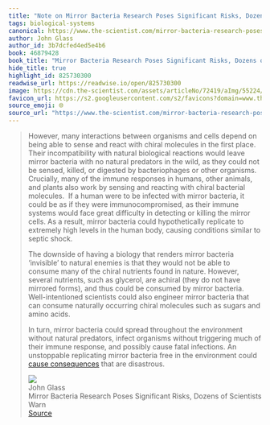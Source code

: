 ```yaml
---
title: "Note on Mirror Bacteria Research Poses Significant Risks, Dozens of Scientists Warn via John Glass"
tags: biological-systems
canonical: https://www.the-scientist.com/mirror-bacteria-research-poses-significant-risks-dozens-of-scientists-warn-72419
author: John Glass
author_id: 3b7dcfed4ed5e4b6
book: 46879428
book_title: "Mirror Bacteria Research Poses Significant Risks, Dozens of Scientists Warn"
hide_title: true
highlight_id: 825730300
readwise_url: https://readwise.io/open/825730300
image: https://cdn.the-scientist.com/assets/articleNo/72419/aImg/55224/istock-1223670418-800x560-m.jpg
favicon_url: https://s2.googleusercontent.com/s2/favicons?domain=www.the-scientist.com
source_emoji: 🌐
source_url: "https://www.the-scientist.com/mirror-bacteria-research-poses-significant-risks-dozens-of-scientists-warn-72419#:~:text=However%2C%20many%20interactions,that%20are%20disastrous."
---
```


> However, many interactions between organisms and cells depend on being able to sense and react with chiral molecules in the first place. Their incompatibility with natural biological reactions would leave mirror bacteria with no natural predators in the wild, as they could not be sensed, killed, or digested by bacteriophages or other organisms. Crucially, many of the immune responses in humans, other animals, and plants also work by sensing and reacting with chiral bacterial molecules.  If a human were to be infected with mirror bacteria, it could be as if they were immunocompromised, as their immune systems would face great difficulty in detecting or killing the mirror cells. As a result, mirror bacteria could hypothetically replicate to extremely high levels in the human body, causing conditions similar to septic shock.
> 
> The downside of having a biology that renders mirror bacteria ‘invisible’ to natural enemies is that they would not be able to consume many of the chiral nutrients found in nature. However, several nutrients, such as glycerol, are achiral (they do not have mirrored forms), and thus could be consumed by mirror bacteria. Well-intentioned scientists could also engineer mirror bacteria that can consume naturally occurring chiral molecules such as sugars and amino acids.  
> 
> In turn, mirror bacteria could spread throughout the environment without natural predators, infect organisms without triggering much of their immune response, and possibly cause fatal infections. An unstoppable replicating mirror bacteria free in the environment could [cause consequences](https://purl.stanford.edu/cv716pj4036) that are disastrous.
> <div class="quoteback-footer"><div class="quoteback-avatar"><img class="mini-favicon" src="https://s2.googleusercontent.com/s2/favicons?domain=www.the-scientist.com"></div><div class="quoteback-metadata"><div class="metadata-inner"><span style="display:none">FROM:</span><div aria-label="John Glass" class="quoteback-author"> John Glass</div><div aria-label="Mirror Bacteria Research Poses Significant Risks, Dozens of Scientists Warn" class="quoteback-title"> Mirror Bacteria Research Poses Significant Risks, Dozens of Scientists Warn</div></div></div><div class="quoteback-backlink"><a target="_blank" aria-label="go to the full text of this quotation" rel="noopener" href="https://www.the-scientist.com/mirror-bacteria-research-poses-significant-risks-dozens-of-scientists-warn-72419#:~:text=However%2C%20many%20interactions,that%20are%20disastrous." class="quoteback-arrow"> Source</a></div></div>